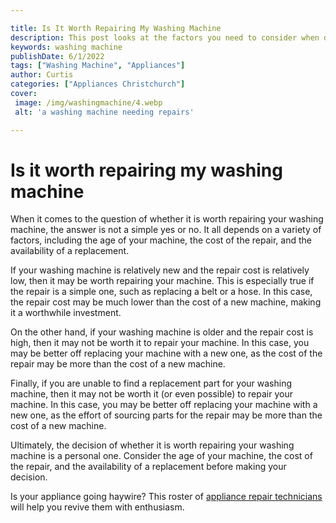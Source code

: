 ```yaml
---

title: Is It Worth Repairing My Washing Machine
description: This post looks at the factors you need to consider when deciding whether to repair your washing machine. Read on to learn more.
keywords: washing machine
publishDate: 6/1/2022
tags: ["Washing Machine", "Appliances"]
author: Curtis
categories: ["Appliances Christchurch"]
cover: 
 image: /img/washingmachine/4.webp
 alt: 'a washing machine needing repairs'

---
```


# Is it worth repairing my washing machine

When it comes to the question of whether it is worth repairing your washing machine, the answer is not a simple yes or no. It all depends on a variety of factors, including the age of your machine, the cost of the repair, and the availability of a replacement.

If your washing machine is relatively new and the repair cost is relatively low, then it may be worth repairing your machine. This is especially true if the repair is a simple one, such as replacing a belt or a hose. In this case, the repair cost may be much lower than the cost of a new machine, making it a worthwhile investment.

On the other hand, if your washing machine is older and the repair cost is high, then it may not be worth it to repair your machine. In this case, you may be better off replacing your machine with a new one, as the cost of the repair may be more than the cost of a new machine.

Finally, if you are unable to find a replacement part for your washing machine, then it may not be worth it (or even possible) to repair your machine. In this case, you may be better off replacing your machine with a new one, as the effort of sourcing parts for the repair may be more than the cost of a new machine.

Ultimately, the decision of whether it is worth repairing your washing machine is a personal one. Consider the age of your machine, the cost of the repair, and the availability of a replacement before making your decision.

Is your appliance going haywire? This roster of <a href="/pages/appliance-repair-technicians/">appliance repair technicians</a> will help you revive them with enthusiasm.